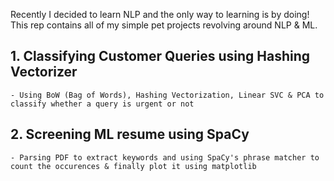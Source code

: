 Recently I decided to learn NLP and the only way to learning is by doing! <br>
This rep contains all of my simple pet projects revolving around NLP & ML. 

## 1. Classifying Customer Queries using Hashing Vectorizer
	- Using BoW (Bag of Words), Hashing Vectorization, Linear SVC & PCA to classify whether a query is urgent or not

## 2. Screening ML resume using SpaCy
    - Parsing PDF to extract keywords and using SpaCy's phrase matcher to count the occurences & finally plot it using matplotlib
